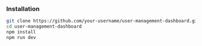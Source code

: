 ### Installation
   ```bash
   git clone https://github.com/your-username/user-management-dashboard.git
   cd user-management-dashboard
   npm install
   npm run dev